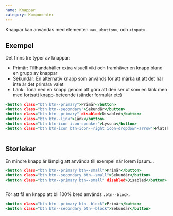 ```yaml
---
name: Knappar
category: Komponenter
---
```


Knappar kan användas med elementen `<a>`, `<button>`, och `<input>`.

## Exempel

Det finns tre typer av knappar:

- Primär: Tillhandahåller extra visuell vikt och framhäver en knapp bland en grupp av knappar
- Sekundär: En alternativ knapp som används för att märka ut att det här inte är det primära valet
- Länk: Tona ned en knapp genom att göra att den ser ut som en länk men med fortsatt knapp-beteende (sänder formulär etc)

```types.html
<button class="btn btn--primary">Primär</button>
<button class="btn btn--secondary">Sekundär</button>
<button class="btn btn--primary" disabled>Disabled</button>
<button class="btn btn--link">Länk</button>
<button class="btn btn-icon icon-speaker">Lyssna</button>
<button class="btn btn-icon btn-icon--right icon-dropdown-arrow">Platshållare</button>
```
```types:_well/padded.css hidden
```

## Storlekar
En mindre knapp är lämplig att använda till exempel när lorem ipsum...

```small.html
<button class="btn btn--primary btn--small">Primär</button>
<button class="btn btn--secondary btn--small">Sekundär</button>
<button class="btn btn--primary btn--small" disabled>Disabled</button>
```
```small:_well/padded.css hidden
```

För att få en knapp att bli 100% bred används `.btn--block`.
```block.html
<button class="btn btn--primary btn--block">Primär</button>
<button class="btn btn--secondary btn--block">Sekundär</button>
```
```block:_well/padded.css hidden
```
